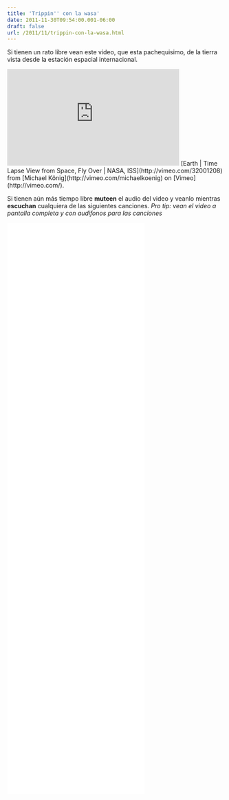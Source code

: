 ```yaml
---
title: 'Trippin'' con la wasa'
date: 2011-11-30T09:54:00.001-06:00
draft: false
url: /2011/11/trippin-con-la-wasa.html
---
```


Si tienen un rato libre vean este video, que esta pachequisimo, de la tierra vista desde la estación espacial internacional.  
<iframe allowfullscreen="" frameborder="0" height="225" mozallowfullscreen="" src="http://player.vimeo.com/video/32001208?title=0&amp;byline=0&amp;portrait=0" webkitallowfullscreen="" width="400"></iframe>  
[Earth | Time Lapse View from Space, Fly Over | NASA, ISS](http://vimeo.com/32001208) from [Michael König](http://vimeo.com/michaelkoenig) on [Vimeo](http://vimeo.com/).  
  
  
Si tienen aún más tiempo libre **muteen** el audio del video y veanlo mientras **escuchan** cualquiera de las siguientes canciones. _Pro tip: vean el video a pantalla completa y con audifonos para las canciones_  
  
  

 <object class="BLOGGER-youtube-video" classid="clsid:D27CDB6E-AE6D-11cf-96B8-444553540000" codebase="http://download.macromedia.com/pub/shockwave/cabs/flash/swflash.cab#version=6,0,40,0" data-thumbnail-src="http://3.gvt0.com/vi/imamcajBEJs/0.jpg" height="266" width="320">
<param name="movie" value="//www.youtube.com/v/imamcajBEJs&amp;fs=1&amp;source=uds"> 
<param name="bgcolor" value="#FFFFFF"> 
<embed width="320" height="266" src="//www.youtube.com/v/imamcajBEJs&amp;fs=1&amp;source=uds" type="application/x-shockwave-flash">
</object> 

  
  

 <object class="BLOGGER-youtube-video" classid="clsid:D27CDB6E-AE6D-11cf-96B8-444553540000" codebase="http://download.macromedia.com/pub/shockwave/cabs/flash/swflash.cab#version=6,0,40,0" data-thumbnail-src="http://2.gvt0.com/vi/s9MszVE7aR4/0.jpg" height="266" width="320">
<param name="movie" value="//www.youtube.com/v/s9MszVE7aR4&amp;fs=1&amp;source=uds"> 
<param name="bgcolor" value="#FFFFFF"> 
<embed width="320" height="266" src="//www.youtube.com/v/s9MszVE7aR4&amp;fs=1&amp;source=uds" type="application/x-shockwave-flash">
</object> 

  
  

 <object class="BLOGGER-youtube-video" classid="clsid:D27CDB6E-AE6D-11cf-96B8-444553540000" codebase="http://download.macromedia.com/pub/shockwave/cabs/flash/swflash.cab#version=6,0,40,0" data-thumbnail-src="http://2.gvt0.com/vi/bV-hSgL1R74/0.jpg" height="266" width="320">
<param name="movie" value="//www.youtube.com/v/bV-hSgL1R74&amp;fs=1&amp;source=uds"> 
<param name="bgcolor" value="#FFFFFF"> 
<embed width="320" height="266" src="//www.youtube.com/v/bV-hSgL1R74&amp;fs=1&amp;source=uds" type="application/x-shockwave-flash">
</object> 

  
  
  

 <object class="BLOGGER-youtube-video" classid="clsid:D27CDB6E-AE6D-11cf-96B8-444553540000" codebase="http://download.macromedia.com/pub/shockwave/cabs/flash/swflash.cab#version=6,0,40,0" data-thumbnail-src="http://2.gvt0.com/vi/D67kmFzSh_o/0.jpg" height="266" width="320">
<param name="movie" value="//www.youtube.com/v/D67kmFzSh_o&amp;fs=1&amp;source=uds"> 
<param name="bgcolor" value="#FFFFFF"> 
<embed width="320" height="266" src="//www.youtube.com/v/D67kmFzSh_o&amp;fs=1&amp;source=uds" type="application/x-shockwave-flash">
</object> 

  
  

 <object class="BLOGGER-youtube-video" classid="clsid:D27CDB6E-AE6D-11cf-96B8-444553540000" codebase="http://download.macromedia.com/pub/shockwave/cabs/flash/swflash.cab#version=6,0,40,0" data-thumbnail-src="http://2.gvt0.com/vi/PN9n1bAahg4/0.jpg" height="266" width="320">
<param name="movie" value="//www.youtube.com/v/PN9n1bAahg4&amp;fs=1&amp;source=uds"> 
<param name="bgcolor" value="#FFFFFF"> 
<embed width="320" height="266" src="//www.youtube.com/v/PN9n1bAahg4&amp;fs=1&amp;source=uds" type="application/x-shockwave-flash">
</object>